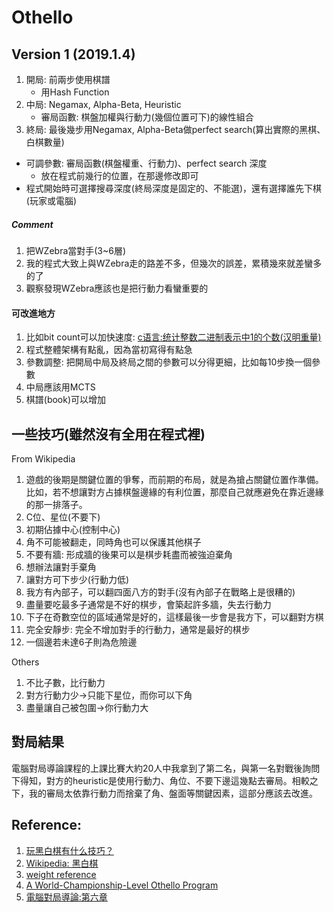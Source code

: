 # Othello

## Version 1 (2019.1.4)
1. 開局: 前兩步使用棋譜
    * 用Hash Function
2. 中局: Negamax, Alpha-Beta, Heuristic
      * 審局函數: 棋盤加權與行動力(幾個位置可下)的線性組合
3. 終局: 最後幾步用Negamax, Alpha-Beta做perfect search(算出實際的黑棋、白棋數量)  

* 可調參數: 審局函數(棋盤權重、行動力)、perfect search 深度
   * 放在程式前幾行的位置，在那邊修改即可
* 程式開始時可選擇搜尋深度(終局深度是固定的、不能選)，還有選擇誰先下棋(玩家或電腦)

##### Comment
1. 把WZebra當對手(3~6層)
2. 我的程式大致上與WZebra走的路差不多，但幾次的誤差，累積幾來就差蠻多的了
3. 觀察發現WZebra應該也是把行動力看蠻重要的

#### 可改進地方
1. 比如bit count可以加快速度: [c语言:统计整数二进制表示中1的个数(汉明重量)](https://blog.csdn.net/hitwhylz/article/details/10122617)
2. 程式整體架構有點亂，因為當初寫得有點急
3. 參數調整: 把開局中局及終局之間的參數可以分得更細，比如每10步換一個參數
4. 中局應該用MCTS
5. 棋譜(book)可以增加

## 一些技巧(雖然沒有全用在程式裡)
From Wikipedia  
1. 遊戲的後期是關鍵位置的爭奪，而前期的布局，就是為搶占關鍵位置作準備。比如，若不想讓對方占據棋盤邊緣的有利位置，那麼自己就應避免在靠近邊緣的那一排落子。
2. C位、星位(不要下)
3. 初期佔據中心(控制中心)
4. 角不可能被翻走，同時角也可以保護其他棋子
5. 不要有牆: 形成牆的後果可以是棋步耗盡而被強迫棄角
6. 想辦法讓對手棄角
7. 讓對方可下步少(行動力低)
8. 我方有內部子，可以翻四面八方的對手(沒有內部子在戰略上是很糟的)
9. 盡量要吃最多子通常是不好的棋步，會築起許多牆，失去行動力
10. 下子在奇數空位的區域通常是好的，這樣最後一步會是我方下，可以翻對方棋
11. 完全安靜步: 完全不增加對手的行動力，通常是最好的棋步
12. 一個邊若未達6子則為危險邊

Others  
1. 不比子數，比行動力
2. 對方行動力少->只能下星位，而你可以下角
3. 盡量讓自己被包圍->你行動力大

## 對局結果
電腦對局導論課程的上課比賽大約20人中我拿到了第二名，與第一名對戰後詢問下得知，對方的heuristic是使用行動力、角位、不要下邊這幾點去審局。相較之下，我的審局太依靠行動力而捨棄了角、盤面等關鍵因素，這部分應該去改進。

## Reference:
1. [玩黑白棋有什么技巧？](https://www.zhihu.com/question/25271618)
2. [Wikipedia: 黑白棋](https://zh.wikipedia.org/wiki/%E9%BB%91%E7%99%BD%E6%A3%8B)
2. [weight reference](https://my.vanderbilt.edu/cs260/files/2012/08/Othello.c1.txt)
4. [A World-Championship-Level Othello Program](https://apps.dtic.mil/dtic/tr/fulltext/u2/a106560.pdf)
5. [電腦對局導論:第六章](https://www.govbooks.com.tw/books/113537)
